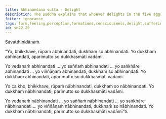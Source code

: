```yaml
---
title: Abhinandana sutta - Delight
description: The Buddha explains that whoever delights in the five aggregates, delights in suffering and is not freed from suffering.
fetter: ignorance
tags: form,feeling,perception,formations,consciousness,delight,suffering,sn,sn22-34,sn22
id: sn22.29
---
```


Sāvatthinidānaṁ.

“Yo, bhikkhave, rūpaṁ abhinandati, dukkhaṁ so abhinandati. Yo dukkhaṁ abhinandati, aparimutto so dukkhasmāti vadāmi.

Yo vedanaṁ abhinandati … yo saññaṁ abhinandati … yo saṅkhāre abhinandati … yo viññāṇaṁ abhinandati, dukkhaṁ so abhinandati. Yo dukkhaṁ abhinandati, aparimutto so dukkhasmāti vadāmi.

Yo ca kho, bhikkhave, rūpaṁ nābhinandati, dukkhaṁ so nābhinandati. Yo dukkhaṁ nābhinandati, parimutto so dukkhasmāti vadāmi.

Yo vedanaṁ nābhinandati … yo saññaṁ nābhinandati … yo saṅkhāre nābhinandati … yo viññāṇaṁ nābhinandati, dukkhaṁ so nābhinandati. Yo dukkhaṁ nābhinandati, parimutto so dukkhasmāti vadāmī”ti.
